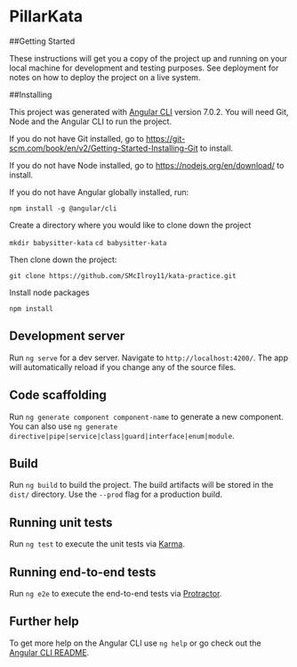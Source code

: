 # PillarKata



##Getting Started

These instructions will get you a copy of the project up and running on your local machine for development and testing purposes. See deployment for notes on how to deploy the project on a live system.

##Installing

This project was generated with [Angular CLI](https://github.com/angular/angular-cli) version 7.0.2. You will need Git, Node and the Angular CLI to run the project. 

If you do not have Git installed, go to https://git-scm.com/book/en/v2/Getting-Started-Installing-Git to install.

If you do not have Node installed, go to https://nodejs.org/en/download/ to install.


If you do not have Angular globally installed, run:

`npm install -g @angular/cli`

Create a directory where you would like to clone down the project

`mkdir babysitter-kata`
`cd babysitter-kata`

Then clone down the project:

`git clone https://github.com/SMcIlroy11/kata-practice.git`

Install node packages

`npm install`

## Development server

Run `ng serve` for a dev server. Navigate to `http://localhost:4200/`. The app will automatically reload if you change any of the source files.

## Code scaffolding

Run `ng generate component component-name` to generate a new component. You can also use `ng generate directive|pipe|service|class|guard|interface|enum|module`.

## Build

Run `ng build` to build the project. The build artifacts will be stored in the `dist/` directory. Use the `--prod` flag for a production build.

## Running unit tests

Run `ng test` to execute the unit tests via [Karma](https://karma-runner.github.io).

## Running end-to-end tests

Run `ng e2e` to execute the end-to-end tests via [Protractor](http://www.protractortest.org/).

## Further help

To get more help on the Angular CLI use `ng help` or go check out the [Angular CLI README](https://github.com/angular/angular-cli/blob/master/README.md).
